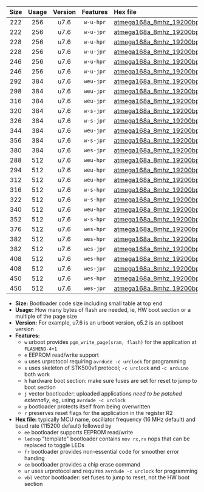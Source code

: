 |Size|Usage|Version|Features|Hex file|
|:-:|:-:|:-:|:-:|:--|
|222|256|u7.6|`w-u-hpr`|[atmega168a_8mhz_19200bps_ur.hex](https://raw.githubusercontent.com/stefanrueger/urboot/main/bootloaders/atmega168a/fcpu_8mhz/19200_bps/atmega168a_8mhz_19200bps_ur.hex)|
|222|256|u7.6|`w-u-jpr`|[atmega168a_8mhz_19200bps_ur_vbl.hex](https://raw.githubusercontent.com/stefanrueger/urboot/main/bootloaders/atmega168a/fcpu_8mhz/19200_bps/atmega168a_8mhz_19200bps_ur_vbl.hex)|
|228|256|u7.6|`w-u-hpr`|[atmega168a_8mhz_19200bps_lednop_ur.hex](https://raw.githubusercontent.com/stefanrueger/urboot/main/bootloaders/atmega168a/fcpu_8mhz/19200_bps/atmega168a_8mhz_19200bps_lednop_ur.hex)|
|228|256|u7.6|`w-u-jpr`|[atmega168a_8mhz_19200bps_lednop_ur_vbl.hex](https://raw.githubusercontent.com/stefanrueger/urboot/main/bootloaders/atmega168a/fcpu_8mhz/19200_bps/atmega168a_8mhz_19200bps_lednop_ur_vbl.hex)|
|246|256|u7.6|`w-u-hpr`|[atmega168a_8mhz_19200bps_lednop_fr_ur.hex](https://raw.githubusercontent.com/stefanrueger/urboot/main/bootloaders/atmega168a/fcpu_8mhz/19200_bps/atmega168a_8mhz_19200bps_lednop_fr_ur.hex)|
|246|256|u7.6|`w-u-jpr`|[atmega168a_8mhz_19200bps_lednop_fr_ur_vbl.hex](https://raw.githubusercontent.com/stefanrueger/urboot/main/bootloaders/atmega168a/fcpu_8mhz/19200_bps/atmega168a_8mhz_19200bps_lednop_fr_ur_vbl.hex)|
|292|384|u7.6|`weu-jpr`|[atmega168a_8mhz_19200bps_ee_ur_vbl.hex](https://raw.githubusercontent.com/stefanrueger/urboot/main/bootloaders/atmega168a/fcpu_8mhz/19200_bps/atmega168a_8mhz_19200bps_ee_ur_vbl.hex)|
|298|384|u7.6|`weu-jpr`|[atmega168a_8mhz_19200bps_ee_lednop_ur_vbl.hex](https://raw.githubusercontent.com/stefanrueger/urboot/main/bootloaders/atmega168a/fcpu_8mhz/19200_bps/atmega168a_8mhz_19200bps_ee_lednop_ur_vbl.hex)|
|316|384|u7.6|`weu-jpr`|[atmega168a_8mhz_19200bps_ee_lednop_fr_ur_vbl.hex](https://raw.githubusercontent.com/stefanrueger/urboot/main/bootloaders/atmega168a/fcpu_8mhz/19200_bps/atmega168a_8mhz_19200bps_ee_lednop_fr_ur_vbl.hex)|
|320|384|u7.6|`w-s-jpr`|[atmega168a_8mhz_19200bps_vbl.hex](https://raw.githubusercontent.com/stefanrueger/urboot/main/bootloaders/atmega168a/fcpu_8mhz/19200_bps/atmega168a_8mhz_19200bps_vbl.hex)|
|326|384|u7.6|`w-s-jpr`|[atmega168a_8mhz_19200bps_lednop_vbl.hex](https://raw.githubusercontent.com/stefanrueger/urboot/main/bootloaders/atmega168a/fcpu_8mhz/19200_bps/atmega168a_8mhz_19200bps_lednop_vbl.hex)|
|344|384|u7.6|`weu-jpr`|[atmega168a_8mhz_19200bps_ee_lednop_fr_ce_ur_vbl.hex](https://raw.githubusercontent.com/stefanrueger/urboot/main/bootloaders/atmega168a/fcpu_8mhz/19200_bps/atmega168a_8mhz_19200bps_ee_lednop_fr_ce_ur_vbl.hex)|
|356|384|u7.6|`w-s-jpr`|[atmega168a_8mhz_19200bps_lednop_fr_vbl.hex](https://raw.githubusercontent.com/stefanrueger/urboot/main/bootloaders/atmega168a/fcpu_8mhz/19200_bps/atmega168a_8mhz_19200bps_lednop_fr_vbl.hex)|
|380|384|u7.6|`wes-jpr`|[atmega168a_8mhz_19200bps_ee_vbl.hex](https://raw.githubusercontent.com/stefanrueger/urboot/main/bootloaders/atmega168a/fcpu_8mhz/19200_bps/atmega168a_8mhz_19200bps_ee_vbl.hex)|
|288|512|u7.6|`weu-hpr`|[atmega168a_8mhz_19200bps_ee_ur.hex](https://raw.githubusercontent.com/stefanrueger/urboot/main/bootloaders/atmega168a/fcpu_8mhz/19200_bps/atmega168a_8mhz_19200bps_ee_ur.hex)|
|294|512|u7.6|`weu-hpr`|[atmega168a_8mhz_19200bps_ee_lednop_ur.hex](https://raw.githubusercontent.com/stefanrueger/urboot/main/bootloaders/atmega168a/fcpu_8mhz/19200_bps/atmega168a_8mhz_19200bps_ee_lednop_ur.hex)|
|312|512|u7.6|`weu-hpr`|[atmega168a_8mhz_19200bps_ee_lednop_fr_ur.hex](https://raw.githubusercontent.com/stefanrueger/urboot/main/bootloaders/atmega168a/fcpu_8mhz/19200_bps/atmega168a_8mhz_19200bps_ee_lednop_fr_ur.hex)|
|316|512|u7.6|`w-s-hpr`|[atmega168a_8mhz_19200bps.hex](https://raw.githubusercontent.com/stefanrueger/urboot/main/bootloaders/atmega168a/fcpu_8mhz/19200_bps/atmega168a_8mhz_19200bps.hex)|
|322|512|u7.6|`w-s-hpr`|[atmega168a_8mhz_19200bps_lednop.hex](https://raw.githubusercontent.com/stefanrueger/urboot/main/bootloaders/atmega168a/fcpu_8mhz/19200_bps/atmega168a_8mhz_19200bps_lednop.hex)|
|340|512|u7.6|`weu-hpr`|[atmega168a_8mhz_19200bps_ee_lednop_fr_ce_ur.hex](https://raw.githubusercontent.com/stefanrueger/urboot/main/bootloaders/atmega168a/fcpu_8mhz/19200_bps/atmega168a_8mhz_19200bps_ee_lednop_fr_ce_ur.hex)|
|352|512|u7.6|`w-s-hpr`|[atmega168a_8mhz_19200bps_lednop_fr.hex](https://raw.githubusercontent.com/stefanrueger/urboot/main/bootloaders/atmega168a/fcpu_8mhz/19200_bps/atmega168a_8mhz_19200bps_lednop_fr.hex)|
|376|512|u7.6|`wes-hpr`|[atmega168a_8mhz_19200bps_ee.hex](https://raw.githubusercontent.com/stefanrueger/urboot/main/bootloaders/atmega168a/fcpu_8mhz/19200_bps/atmega168a_8mhz_19200bps_ee.hex)|
|382|512|u7.6|`wes-hpr`|[atmega168a_8mhz_19200bps_ee_lednop.hex](https://raw.githubusercontent.com/stefanrueger/urboot/main/bootloaders/atmega168a/fcpu_8mhz/19200_bps/atmega168a_8mhz_19200bps_ee_lednop.hex)|
|382|512|u7.6|`wes-jpr`|[atmega168a_8mhz_19200bps_ee_lednop_vbl.hex](https://raw.githubusercontent.com/stefanrueger/urboot/main/bootloaders/atmega168a/fcpu_8mhz/19200_bps/atmega168a_8mhz_19200bps_ee_lednop_vbl.hex)|
|408|512|u7.6|`wes-hpr`|[atmega168a_8mhz_19200bps_ee_lednop_fr.hex](https://raw.githubusercontent.com/stefanrueger/urboot/main/bootloaders/atmega168a/fcpu_8mhz/19200_bps/atmega168a_8mhz_19200bps_ee_lednop_fr.hex)|
|408|512|u7.6|`wes-jpr`|[atmega168a_8mhz_19200bps_ee_lednop_fr_vbl.hex](https://raw.githubusercontent.com/stefanrueger/urboot/main/bootloaders/atmega168a/fcpu_8mhz/19200_bps/atmega168a_8mhz_19200bps_ee_lednop_fr_vbl.hex)|
|450|512|u7.6|`wes-hpr`|[atmega168a_8mhz_19200bps_ee_lednop_fr_ce.hex](https://raw.githubusercontent.com/stefanrueger/urboot/main/bootloaders/atmega168a/fcpu_8mhz/19200_bps/atmega168a_8mhz_19200bps_ee_lednop_fr_ce.hex)|
|450|512|u7.6|`wes-jpr`|[atmega168a_8mhz_19200bps_ee_lednop_fr_ce_vbl.hex](https://raw.githubusercontent.com/stefanrueger/urboot/main/bootloaders/atmega168a/fcpu_8mhz/19200_bps/atmega168a_8mhz_19200bps_ee_lednop_fr_ce_vbl.hex)|

- **Size:** Bootloader code size including small table at top end
- **Usage:** How many bytes of flash are needed, ie, HW boot section or a multiple of the page size
- **Version:** For example, u7.6 is an urboot version, o5.2 is an optiboot version
- **Features:**
  + `w` urboot provides `pgm_write_page(sram, flash)` for the application at `FLASHEND-4+1`
  + `e` EEPROM read/write support
  + `u` uses urprotocol requiring `avrdude -c urclock` for programming
  + `s` uses skeleton of STK500v1 protocol; `-c urclock` and `-c arduino` both work
  + `h` hardware boot section: make sure fuses are set for reset to jump to boot section
  + `j` vector bootloader: uploaded applications *need to be patched externally*, eg, using `avrdude -c urclock`
  + `p` bootloader protects itself from being overwritten
  + `r` preserves reset flags for the application in the register R2
- **Hex file:** typically MCU name, oscillator frequency (16 MHz default) and baud rate (115200 default) followed by
  + `ee` bootloader supports EEPROM read/write
  + `lednop` "template" bootloader contains `mov rx,rx` nops that can be replaced to toggle LEDs
  + `fr` bootloader provides non-essential code for smoother error handing
  + `ce` bootloader provides a chip erase command
  + `ur` uses urprotocol and requires `avrdude -c urclock` for programming
  + `vbl` vector bootloader: set fuses to jump to reset, not the HW boot section
